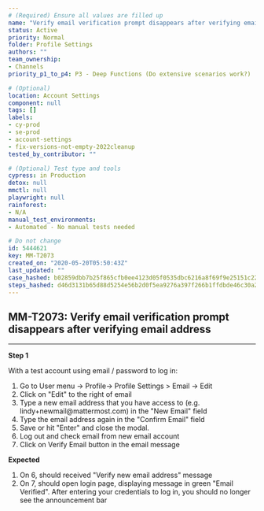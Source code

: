 ```yaml
---
# (Required) Ensure all values are filled up
name: "Verify email verification prompt disappears after verifying email address"
status: Active
priority: Normal
folder: Profile Settings
authors: ""
team_ownership: 
- Channels
priority_p1_to_p4: P3 - Deep Functions (Do extensive scenarios work?)

# (Optional)
location: Account Settings
component: null
tags: []
labels: 
- cy-prod
- se-prod
- account-settings
- fix-versions-not-empty-2022cleanup
tested_by_contributor: ""

# (Optional) Test type and tools
cypress: in Production
detox: null
mmctl: null
playwright: null
rainforest: 
- N/A
manual_test_environments: 
- Automated - No manual tests needed

# Do not change
id: 5444621
key: MM-T2073
created_on: "2020-05-20T05:50:43Z"
last_updated: ""
case_hashed: b02859dbb7b25f865cfb0ee4123d05f0535dbc6216a8f69f9e25151c22b587c3f584f1a5a4253160dd7d4d443e8cb199
steps_hashed: d46d3131b65d88d5254e56b2d0f5ea9276a397f266b1ffdbde46c30a2efe25093bb136fe19e635df297c74eafcb77ede
---
```


<!-- (Auto-generated) Based on frontmatter's "key" and "name" -->

## MM-T2073: Verify email verification prompt disappears after verifying email address

---

**Step 1**

With a test account using email / password to log in:

1. Go to User menu -> Profile-> Profile Settings > Email -> Edit
2. Click on "Edit" to the right of email
3. Type a new email address that you have access to (e.g. lindy+newmail\@mattermost.com) in the "New Email" field
4. Type the email address again in the "Confirm Email" field
5. Save or hit "Enter" and close the modal.
6. Log out and check email from new email account
7. Click on Verify Email button in the email message

**Expected**

1. On 6, should received "Verify new email address" message
2. On 7, should open login page, displaying message in green "Email Verified". After entering your credentials to log in, you should no longer see the announcement bar
